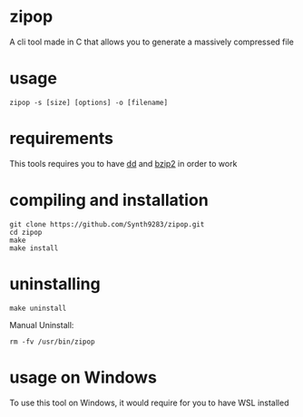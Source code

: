 # zipop
A cli tool made in C that allows you to generate a massively compressed file
# usage
```
zipop -s [size] [options] -o [filename]
```
# requirements
This tools requires you to have [dd](https://en.wikipedia.org/wiki/Dd_%28Unix%29) and [bzip2](https://en.wikipedia.org/wiki/Bzip2) in order to work
# compiling and installation
```
git clone https://github.com/Synth9283/zipop.git
cd zipop
make
make install
```
# uninstalling
```
make uninstall
```
Manual Uninstall:
```
rm -fv /usr/bin/zipop
```
# usage on Windows
To use this tool on Windows, it would require for you to have WSL installed

